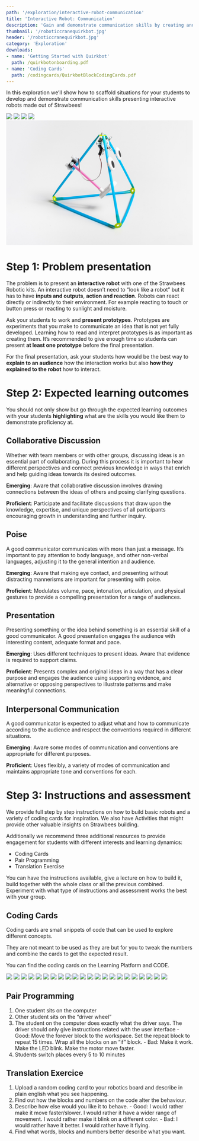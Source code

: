 ```yaml
---
path: '/exploration/interactive-robot-communication'
title: 'Interactive Robot: Communication'
description: 'Gain and demonstrate communication skills by creating and presenting an interactive robot.'
thumbnail: '/roboticcranequirkbot.jpg'
header: '/roboticcranequirkbot.jpg'
category: 'Exploration'
downloads:
- name: 'Getting Started with Quirkbot'
  path: /quirkbotonboarding.pdf
- name: 'Coding Cards'
  path: /codingcards/QuirkbotBlockCodingCards.pdf
---
```


In this exploration we’ll show how to scaffold situations for your students to develop and demonstrate communication skills presenting interactive robots made out of Strawbees!

<section component="gallery">

![](/roboticcranequirkbot.jpg)
![](/roboticcranemicrobit.jpg)
![](/blinkingstar4.jpg)
![](/pig_full.jpg)
![](/robotracer.jpg)

</section>

# Step 1: Problem presentation

The problem is to present an **interactive robot** with one of the Strawbees Robotic kits.
An interactive robot doesn’t need to “look like a robot” but it has to have **inputs and outputs**, **action and reaction**. Robots can react directly or indirectly to their environment. For example reacting to touch or button press or reacting to sunlight and moisture.

Ask your students to work and **present prototypes**. Prototypes are experiments that you make to communicate an idea that is not yet fully developed. Learning how to read and interpret prototypes is as important as creating them. It’s recommended to give enough time so students can present **at least one prototype** before the final presentation.

For the final presentation, ask your students how would be the best way to **explain to an audience** how the interaction works but also **how they explained to the robot** how to interact.

# Step 2: Expected learning outcomes

You should not only show but go through the expected learning outcomes with your students **highlighting** what are the skills you would like them to demonstrate proficiency at.

## Collaborative Discussion

Whether with team members or with other groups, discussing ideas is an essential part of collaborating. During this process it is important to hear different perspectives and connect previous knowledge in ways that enrich and help guiding ideas towards its desired outcomes.

**Emerging**: Aware that collaborative discussion involves drawing connections between the ideas of others and posing clarifying questions.

**Proficient**: Participate and facilitate discussions that draw upon the knowledge, expertise, and unique perspectives of all participants encouraging growth in understanding and further inquiry.

## Poise

A good communicator communicates with more than just a message. It’s important to pay attention to body language, and other non-verbal languages, adjusting it to the general intention and audience.

**Emerging**: Aware that making eye contact, and presenting without distracting mannerisms are important for presenting with poise.

**Proficient**: Modulates volume, pace, intonation, articulation, and physical gestures to provide a compelling presentation for a range of audiences.

## Presentation

Presenting something or the idea behind something is an essential skill of a good communicator. A good presentation engages the audience with interesting content, adequate format and pace.

**Emerging**: Uses different techniques to present ideas. Aware that evidence is required to support claims.

**Proficient**: Presents complex and original ideas in a way that has a clear purpose and engages the audience using supporting evidence, and alternative or opposing perspectives to illustrate patterns and make meaningful connections.

## Interpersonal Communication
A good communicator is expected to adjust what and how to communicate according to the audience and respect the conventions required in different situations.

**Emerging**: Aware some modes of communication and conventions are appropriate for different purposes.

**Proficient**: Uses flexibly, a variety of modes of communication and maintains appropriate tone and conventions for each.

# Step 3: Instructions and assessment

We provide full step by step instructions on how to build basic robots and a variety of coding cards for inspiration. We also have Activities that might provide other valuable insights on Strawbees building.

Additionally we recommend three additional resources to provide engagement for students with different interests and learning dynamics:

- Coding Cards
- Pair Programming
- Translation Exercise

You can have the instructions available, give a lecture on how to build it, build together with the whole class or all the previous combined. Experiment with what type of instructions and assessment works the best with your group.

## Coding Cards

Coding cards are small snippets of code that can be used to explore different concepts.

They are not meant to be used as they are but for you to tweak the numbers and combine the cards to get the expected result.

You can find the coding cards on the Learning Platform and CODE.

<section component="gallery">

![](/onboarding/whatarecodingcards.jpg)
![](/codingcards/backandforth.jpg)
![](/codingcards/blink.jpg)
![](/codingcards/changecolorinthedark.jpg)
![](/codingcards/fadingcolors.jpg)
![](/codingcards/flicker.jpg)
![](/codingcards/flickeringcolor.jpg)
![](/codingcards/glow.jpg)
![](/codingcards/lightswitch.jpg)
![](/codingcards/moodlightswitch.jpg)
![](/codingcards/shake.jpg)
![](/codingcards/shakeinthedark.jpg)
![](/codingcards/sweep.jpg)
![](/codingcards/switchingcolors.jpg)
![](/codingcards/touchandholdposition.jpg)
![](/codingcards/touchandtrap.jpg)
![](/codingcards/touchandwink.jpg)
![](/codingcards/touchandwink.jpg)
![](/codingcards/touchtochangecolor.jpg)
![](/codingcards/touchtoshine.jpg)
![](/codingcards/touchtosirenlight.jpg)
![](/codingcards/touchtoswitchposition.jpg)

</section>

## Pair Programming

1. One student sits on the computer
1. Other student sits on the “driver wheel”
1. The student on the computer does exactly what the driver says. The driver should only give instructions related with the user interface
		- Good: Move the forever block to the workspace. Set the repeat block to repeat 15 times. Wrap all the blocks on an “if” block.
		- Bad: Make it work. Make the LED blink. Make the motor move faster.
1. Students switch places every 5 to 10 minutes

<section component="youtube" url="https://www.youtube.com/watch?v=vgkahOzFH2Q"></section>

## Translation Exercice

1. Upload a random coding card to your robotics board and describe in plain english what you see happening.
1. Find out how the blocks and numbers on the code alter the behaviour.
1. Describe how else would you like it to behave.
		- Good: I would rather make it move faster/slower. I would rather it have a wider range of movement. I would rather make it blink on a different color.
		- Bad: I would rather have it better. I would rather have it flying.
1. Find what words, blocks and numbers better describe what you want.

